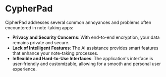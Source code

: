 # CypherPad

CipherPad addresses several common annoyances and problems often encountered in note-taking apps:

- **Privacy and Security Concerns**: With end-to-end encryption, your data remains private and secure.
- **Lack of Intelligent Features**: The AI assistance provides smart features that enhance your note-taking processes.
- **Inflexible and Hard-to-Use Interfaces**: The application's interface is user-friendly and customizable, allowing for a smooth and personal user experience.

